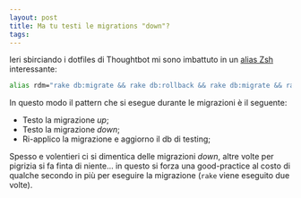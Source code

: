 ```yaml
---
layout: post
title: Ma tu testi le migrations "down"?
tags:
---
```


Ieri sbirciando i dotfiles di Thoughtbot mi sono imbattuto in un [alias Zsh](https://github.com/thoughtbot/dotfiles/blob/master/aliases#L31)
interessante:

```bash
alias rdm="rake db:migrate && rake db:rollback && rake db:migrate && rake db:test:prepare"
```

In questo modo il pattern che si esegue durante le migrazioni è il seguente:

* Testo la migrazione *up*;
* Testo la migrazione *down*;
* Ri-applico la migrazione e aggiorno il db di testing;

Spesso e volentieri ci si dimentica delle migrazioni *down*, altre volte per
pigrizia si fa finta di niente... in questo si forza una good-practice al costo
di qualche secondo in più per eseguire la migrazione (`rake` viene eseguito due
volte).

